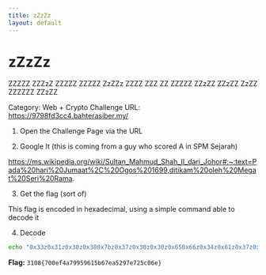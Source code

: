 ```yaml
---
title: zZzZz
layout: default
---
```


# zZzZz

ZZZZZ ZZZzZ ZZZZZ ZZZZZ ZzZZz ZZZZ ZZZ ZZ ZZZZZ ZZzZZ ZZzZZ ZzZZ ZZZZZZ ZZzZZ

Category: Web + Crypto 
Challenge URL: https://9798fd3cc4.bahterasiber.my/

1. Open the Challenge Page via the URL


2. Google It (this is coming from a guy who scored A in SPM Sejarah)


https://ms.wikipedia.org/wiki/Sultan_Mahmud_Shah_II_dari_Johor#:~:text=Pada%20hari%20Jumaat%2C%20Ogos%201699,ditikam%20oleh%20Megat%20Seri%20Rama.


3. Get the flag (sort of) 



This flag is encoded in hexadecimal, using a simple command able to decode it



4. Decode 



```bash
echo "0x33z0x31z0x30z0x380x7bz0x37z0x30z0x30z0x650x66z0x34z0x61z0x37z0x39z0x39z0x350x39z0x360x31z0x350x62z0x360x37z0x650x61z0x35z0x32z0x39z0x37z0x65z0x37z0x32z0x350x63z0x300x36z0x65z0x7dz" | xxd -r -p
```




**Flag:** `3108{700ef4a79959615b67ea5297e725c06e}`
